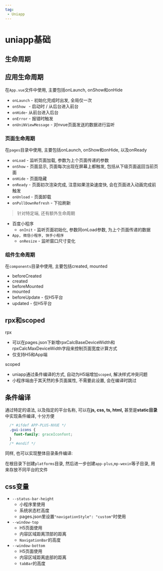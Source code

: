 ```yaml
---
tag:
 - Uniapp
---
```


# uniapp基础

## 生命周期

## 应用生命周期

在`App.vue`文件中使用, 主要包括onLaunch, onShow和onHide

- `onLaunch` - 初始化完成时出发, 全局仅一次
- `onShow ` - 启动时 / 从后台进入前台
- `onHide`- 从前台进入后台
- `onError` - 报错时触发
- `onUniNViewMessage` - 对nvue页面发送的数据进行监听

### 页面生命周期

在`pages`目录中使用, 主要包括onLaunch, onShow和onHide, 以及onReady

- `onLoad` - 监听页面加载, 参数为上个页面传递的参数
- `onShow` - 页面显示, 页面每次出现在屏幕上都触发, 包括从下级页面返回当前页面
- `onHide` - 页面隐藏
- `onReady` - 页面初次渲染完成, 注意如果渲染速度快, 会在页面进入动画完成前触发
- `onUnload` - 页面卸载
- `onPullDownRefresh` - 下拉刷新

> 针对特定端, 还有额外生命周期

- 百度小程序
  - `onInit` - 监听页面初始化, 参数同onLoad参数, 为上个页面传递的数据
- `App, 微信小程序, 快手小程序` 
  - `onResize` - 监听窗口尺寸变化

### 组件生命周期

在`components`目录中使用, 主要包括created, mounted

- beforeCreated
- created
- beforeMounted
- mounted
- beforeUpdate - 仅H5平台
- updated - 仅H5平台

## rpx和scoped

rpx

- 可以在pages.json下新增rpxCalcBaseDeviceWidth和rpxCalcMaxDeviceWidth字段来控制页面宽度计算方式
- 仅支持H5和App端

scoped

- uniapp通过条件编译的方式, 自动为H5端增加`scoped`, 解决样式冲突问题
- 小程序端由于其天然的多页面属性, 不需要此设置, 会在编译时跳过

## 条件编译

通过特定的语法, 以及指定的平台名称, 可以在**js, css, ts, html,** 甚至是**static目录**中实现条件编译, 十分方便

```css
  /* #ifdef APP-PLUS-NVUE */
  .gui-icons {
    font-family: graceIconfont;
  }
  /* #endif */
```

同样, 也可以实现整体目录条件编译:

在根目录下创建`platforms`目录, 然后进一步创建`app-plus`,`mp-wexin`等子目录, 用来存放不同平台的文件

## css变量

- `--status-bar-height`
  - 小程序里使用
  - 系统状态栏高度
  - pages.json里设置`"navigationStyle": "custom"`时使用
- `--window-top`
  - H5页面使用
  - 内容区域距离顶部的距离
  - `NavigationBar`的高度
- `--window-bottom`
  - H5页面使用
  - 内容区域距离底部的距离
  - `tabBar`的高度
